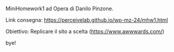 MiniHomework1 ad Opera di Danilo Pinzone.

Link consegna: https://perceivelab.github.io/wp-mz-24/mhw1.html

Obiettivo: Replicare il sito a scelta (https://www.awwwards.com/)

bye!
